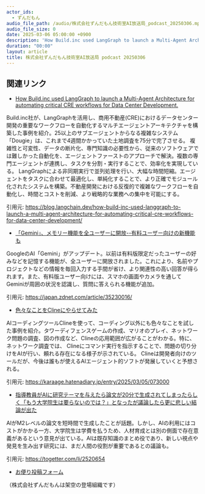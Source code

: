 ```yaml
---
actor_ids:
  - ずんだもん
audio_file_path: /audio/株式会社ずんだもん技術室AI放送局_podcast_20250306.mp3
audio_file_size: 0
date: 2025-03-06 05:00:00 +0900
description: 'How Build.inc used LangGraph to launch a Multi-Agent Architecture for automating critical CRE workflows for Data Center Development.、「Gemini」、メモリー機能を全ユーザーに開放--有料ユーザー向けの新機能も、色々なことをClineにやらせてみた、指導教員がAIに研究テーマを与えたら論文が20分で生成されてしまったらしく「もう大学院生は要らないのでは？」となったが議論したら更に悲しい結論が出た'
duration: "00:00"
layout: article
title: 株式会社ずんだもん技術室AI放送局 podcast 20250306
---
```


## 関連リンク


- [How Build.inc used LangGraph to launch a Multi-Agent Architecture for automating critical CRE workflows for Data Center Development.](https://blog.langchain.dev/how-build-inc-used-langgraph-to-launch-a-multi-agent-architecture-for-automating-critical-cre-workflows-for-data-center-development/)  


Build.inc社が、LangGraphを活用し、商用不動産(CRE)におけるデータセンター開発の重要なワークフローを自動化するマルチエージェントアーキテクチャを構築した事例を紹介。25以上のサブエージェントからなる複雑なシステム「Dougie」は、これまで4週間かかっていた土地調査を75分で完了させる。
複雑性と可変性、データの断片化、専門知識の必要性から、従来のソフトウェアでは難しかった自動化を、エージェントファーストのアプローチで解決。複数の専門エージェントが連携し、タスクを分割・実行することで、効率化を実現している。
LangGraphによる非同期実行で並列処理を行い、大幅な時間短縮。エージェントをタスクに合わせて最適化し、単純化することで、より正確でモジュール化されたシステムを構築。不動産開発における反復的で複雑なワークフローを自動化し、時間とコストを削減、より戦略的な業務への集中を可能にする。


引用元: https://blog.langchain.dev/how-build-inc-used-langgraph-to-launch-a-multi-agent-architecture-for-automating-critical-cre-workflows-for-data-center-development/


- [「Gemini」、メモリー機能を全ユーザーに開放--有料ユーザー向けの新機能も](https://japan.zdnet.com/article/35230016/)  


GoogleのAI「Gemini」がアップデート。以前は有料版限定だったユーザーの好みなどを記憶する機能が、全ユーザーに開放されました。これにより、名前やプロジェクトなどの情報を毎回入力する手間が省け、より関連性の高い回答が得られます。また、有料版ユーザー向けには、スマホの画面やカメラを通してGeminiが周囲の状況を認識し、質問に答えられる機能が追加。


引用元: https://japan.zdnet.com/article/35230016/


- [色々なことをClineにやらせてみた](https://karaage.hatenadiary.jp/entry/2025/03/05/073000)  


AIコーディングツールClineを使って、コーディング以外にも色々なことを試した事例を紹介。タワーディフェンスゲームの作成、マリオのプレイ、ネットワーク問題の調査、図の作成など、Clineの応用範囲が広がることがわかる。特に、ネットワーク調査では、 Clineにコマンド実行を指示することで、問題の切り分けをAIが行い、頼れる存在になる様子が示されている。 Clineは開発者向けのツールだが、今後は誰もが使えるAIエージェント的ソフトが発展していくと予想される。


引用元: https://karaage.hatenadiary.jp/entry/2025/03/05/073000


- [指導教員がAIに研究テーマを与えたら論文が20分で生成されてしまったらしく「もう大学院生は要らないのでは？」となったが議論したら更に悲しい結論が出た](https://togetter.com/li/2520654)  


AIがM2レベルの論文を短時間で生成したことが話題。しかし、AIの利用にはコストがかかる一方、大学院生は学費を払うため、人材育成とは別の側面で存在意義があるという意見が出ている。AIは既存知識のまとめ役であり、新しい視点や発見を生み出す研究には、まだ人間の役割が重要であるとの議論も。


引用元: https://togetter.com/li/2520654



- [お便り投稿フォーム](https://forms.gle/ffg4JTfqdiqK62qf9)

（株式会社ずんだもんは架空の登場組織です）

